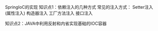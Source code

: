 SpringIoC的实现
知识点1：依赖注入的几种方式
常见的注入方式：
Setter注入(属性注入)
构造器注入
工厂方法注入
接口注入


知识点2：JAVA中利用反射和内省实现基础的IOC容器
